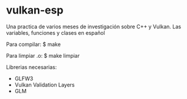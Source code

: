 # vulkan-esp
Una practica de varios meses de investigación sobre C++ y Vulkan. Las variables, funciones y clases en español 

Para compilar:
$ make

Para limpiar .o:
$ make limpiar

Librerias necesarias:
- GLFW3
- Vulkan Validation Layers
- GLM
